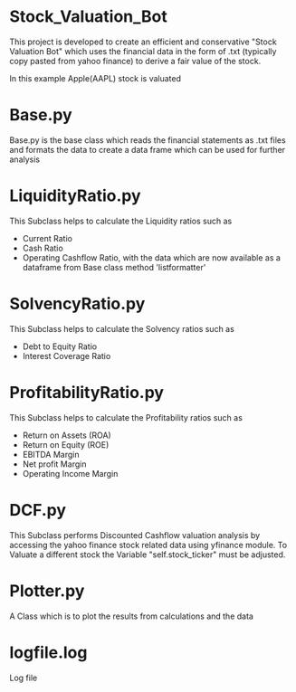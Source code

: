# Stock_Valuation_Bot

This project is developed to create an efficient and conservative "Stock Valuation Bot"
which uses the financial data in the form of .txt (typically copy pasted from yahoo finance) to 
derive a fair value of the stock. 

In this example Apple(AAPL) stock is valuated

# Base.py
Base.py is the base class which reads the financial statements as .txt files and formats the data to create a data 
frame which can be used for further analysis

# LiquidityRatio.py
This Subclass helps to calculate the Liquidity ratios such as 
- Current Ratio
- Cash Ratio
- Operating Cashflow Ratio, with the data which are now available as a dataframe from Base class method 'listformatter'

# SolvencyRatio.py
This Subclass helps to calculate the Solvency ratios such as 
- Debt to Equity Ratio
- Interest Coverage Ratio

# ProfitabilityRatio.py
This Subclass helps to calculate the Profitability ratios such as 
- Return on Assets (ROA)
- Return on Equity (ROE)
- EBITDA Margin
- Net profit Margin
- Operating Income Margin

# DCF.py
This Subclass performs Discounted Cashflow valuation analysis by accessing the yahoo finance stock related data using
yfinance module.
To Valuate a different stock the Variable "self.stock_ticker" must be adjusted.  


# Plotter.py
A Class which is to plot the results from calculations and the data 

# logfile.log
Log file 
